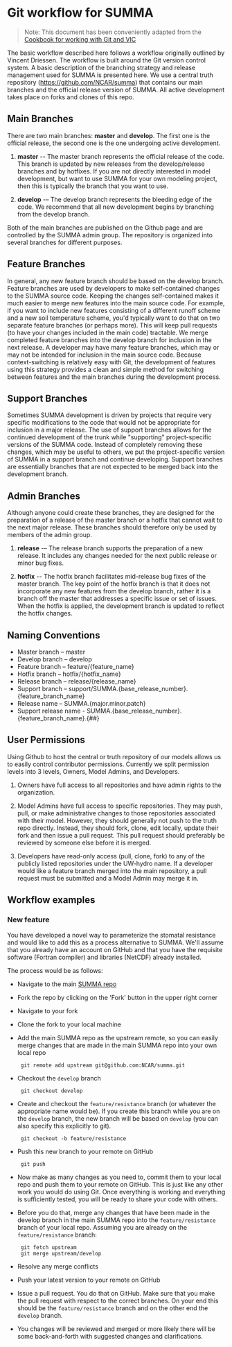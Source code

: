 # Git workflow for SUMMA

> Note: This document has been conveniently adapted from the [Cookbook for working with Git and VIC](https://github.com/UW-Hydro/VIC/wiki/Git-Workflow)

The basic workflow described here follows a workflow originally outlined by Vincent Driessen. The workflow is built around the Git version control system. A basic description of the branching strategy and release management used for SUMMA is presented here. We use a central truth repository (https://github.com/NCAR/summa) that contains our main branches and the official release version of SUMMA. All active development takes place on forks and clones of this repo.

## Main Branches

There are two main branches: **master** and **develop**. The first one is the official release, the second one is the one undergoing active development.

 1. **master** -- The master branch represents the official release of the code. This branch is updated by new releases from the develop/release branches and by hotfixes. If you are not directly interested in model development, but want to use SUMMA for your own modeling project, then this is typically the branch that you want to use.

 2. **develop** -– The develop branch represents the bleeding edge of the code. We recommend that all new development begins by branching from the develop branch.

 Both of the main branches are published on the Github page and are controlled by the SUMMA admin group. The repository is organized into several branches for different purposes.

## Feature Branches

In general, any new feature branch should be based on the develop branch. Feature branches are used by developers to make self-contained changes to the SUMMA source code. Keeping the changes self-contained makes it much easier to merge new features into the main source code. For example, if you want to include new features consisting of a different runoff scheme and a new soil temperature scheme, you'd typically want to do that on two separate feature branches (or perhaps more). This will keep pull requests (to have your changes included in the main code) tractable. We merge completed feature branches into the develop branch for inclusion in the next release. A developer may have many feature branches, which may or may not be intended for inclusion in the main source code. Because context-switching is relatively easy with Git, the development of features using this strategy provides a clean and simple method for switching between features and the main branches during the development process.

## Support Branches

Sometimes SUMMA development is driven by projects that require very specific modifications to the code that would not be appropriate for inclusion in a major release. The use of support branches allows for the continued development of the trunk while "supporting" project-specific versions of the SUMMA code. Instead of completely removing these changes, which may be useful to others, we put the project-specific version of SUMMA in a support branch and continue developing. Support branches are essentially branches that are not expected to be merged back into the development branch.

## Admin Branches

Although anyone could create these branches, they are designed for the preparation of a release of the master branch or a hotfix that cannot wait to the next major release. These branches should therefore only be used by members of the admin group.

 1. **release** -– The release branch supports the preparation of a new release. It includes any changes needed for the next public release or minor bug fixes.

 2. **hotfix** -- The hotfix branch facilitates mid-release bug fixes of the master branch. The key point of the hotfix branch is that it does not incorporate any new features from the develop branch, rather it is a branch off the master that addresses a specific issue or set of issues. When the hotfix is applied, the development branch is updated to reflect the hotfix changes.

## Naming Conventions
 * Master branch – master
 * Develop branch – develop
 * Feature branch – feature/{feature_name}
 * Hotfix branch – hotfix/{hotfix_name}
 * Release branch – release/{release_name}
 * Support branch – support/SUMMA.{base_release_number}.{feature_branch_name}
 * Release name – SUMMA.{major.minor.patch}
 * Support release name - SUMMA.{base_release_number}.{feature_branch_name}.{##}

## User Permissions
Using Github to host the central or truth repository of our models allows us to easily control contributor permissions. Currently we split permission levels into 3 levels, Owners, Model Admins, and Developers.

 1. Owners have full access to all repositories and have admin rights to the organization.

 2. Model Admins have full access to specific repositories. They may push, pull, or make administrative changes to those repositories associated with their model. However, they should generally not push to the truth repo directly. Instead, they should fork, clone, edit locally, update their fork and then issue a pull request. This pull request should preferably be reviewed by someone else before it is merged.

 3. Developers have read-only access (pull, clone, fork) to any of the publicly listed repositories under the UW-hydro name. If a developer would like a feature branch merged into the main repository, a pull request must be submitted and a Model Admin may merge it in.

## Workflow examples

### New feature

You have developed a novel way to parameterize the stomatal resistance and would like to add this as a process alternative to SUMMA. We'll assume that you already have an account on GitHub and that you have the requisite software (Fortran compiler) and libraries (NetCDF) already installed.

The process would be as follows:

 * Navigate to the main [SUMMA repo](https://github.com/NCAR/summa)

 * Fork the repo by clicking on the 'Fork' button in the upper right corner

 * Navigate to your fork

 * Clone the fork to your local machine

 * Add the main SUMMA repo as the upstream remote, so you can easily merge changes that are made in the main SUMMA repo into your own local repo

        git remote add upstream git@github.com:NCAR/summa.git

 * Checkout the `develop` branch

        git checkout develop

 * Create and checkout the `feature/resistance` branch (or whatever the appropriate name would be). If you create this branch while you are on the `develop` branch, the new branch will be based on `develop` (you can also specify this explicitly to git).

        git checkout -b feature/resistance

 * Push this new branch to your remote on GitHub

        git push

 * Now make as many changes as you need to, commit them to your local repo and push them to your remote on GitHub. This is just like any other work you would do using Git. Once everything is working and everything is sufficiently tested, you will be ready to share your code with others.


 * Before you do that, merge any changes that have been made in the develop branch in the main SUMMA repo into the `feature/resistance` branch of your local repo. Assuming you are already on the `feature/resistance` branch:

        git fetch upstream
        git merge upstream/develop

 * Resolve any merge conflicts

 * Push your latest version to your remote on GitHub

 * Issue a pull request. You do that on GitHub. Make sure that you make the pull request with respect to the correct branches. On your end this should be the `feature/resistance` branch and on the other end the `develop` branch.

 * You changes will be reviewed and merged or more likely there will be some back-and-forth with suggested changes and clarifications.
